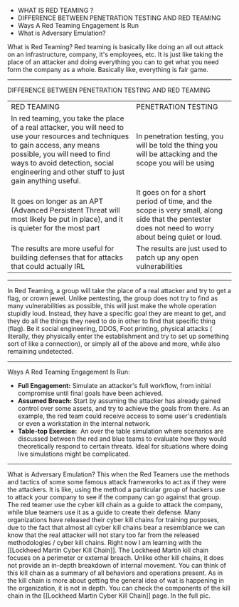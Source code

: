 - WHAT IS RED TEAMING ?
- DIFFERENCE BETWEEN PENETRATION TESTING AND RED TEAMING
- Ways A Red Teaming Engagement Is Run
- What is Adversary Emulation?


What is Red Teaming?
	Red teaming is basically like doing an all out attack on an infrastructure, company, it's employees, etc.
	It is just like taking the place of an attacker and doing everything you can to get what you need form the company as a whole.
	Basically like, everything is fair game.

--------------------------------------

DIFFERENCE BETWEEN PENETRATION TESTING AND RED TEAMING

|   |   |
|---|---|
| RED TEAMING | PENETRATION TESTING |
|In red teaming, you take the place of a real attacker, you will need to use your resources and techniques to gain access, any means possible, you will need to find ways to avoid detection, social engineering and other stuff to just gain anything useful.  | In penetration testing, you will be told the thing you will be attacking and the scope you will be using |
|It goes on longer as an APT (Advanced Persistent Threat will most likely be put in place), and it is quieter for the most part | It goes on for a short period of time, and the scope is very small, along side that the pentester does not need to worry about being quiet or loud.|
|The results are more useful for building defenses that for attacks that could actually IRL| The results are just used to patch up any open vulnerabilities|

------------------------

In Red Teaming, a group will take the place of a real attacker and try to get a flag, or crown jewel.
Unlike pentesting, the group does not try to find as many vulnerabilities as possible, this will just make the whole operation stupidly loud.
Instead, they have a specific goal they are meant to get, and they do all the things they need to do in other to find that specific thing (flag).
Be it social engineering, DDOS, Foot printing, physical attacks ( literally, they physically enter the establishment and try to set up something sort of like a connection), or simply all of the above and more, while also remaining undetected.

------------------

Ways A Red Teaming Engagement Is Run:
- **Full Engagement:** Simulate an attacker's full workflow, from initial compromise until final goals have been achieved.
- **Assumed Breach:** Start by assuming the attacker has already gained control over some assets, and try to achieve the goals from there. As an example, the red team could receive access to some user's credentials or even a workstation in the internal network.
- **Table-top Exercise:**  An over the table simulation where scenarios are discussed between the red and blue teams to evaluate how they would theoretically respond to certain threats. Ideal for situations where doing live simulations might be complicated.
---------------------
What is Adversary Emulation?
	This when the Red Teamers use the methods and tactics of some some famous attack frameworks to act as if they were the attackers. 
	It is like, using the method a particular group of hackers use to attack your company to see if the company can go against that group.
	The red teamer use the cyber kill chain as a guide to attack the company, while blue teamers use it as a guide to create their defense.
	Many organizations have released their cyber kill chains for training purposes, due to the fact that almost all cyber kill chains bear a resemblance we can know that the real attacker will not stary too far from the released methodologies / cyber kill chains.
	Right now I am learning with the [[Lockheed Martin Cyber Kill Chain]].
	The Lockheed Martin kill chain focuses on a perimeter or external breach. Unlike other kill chains, it does not provide an in-depth breakdown of internal movement. You can think of this kill chain as a summary of all behaviors and operations present.
	As in the kill chain is more about getting the general idea of wat is happening in the organization, it is not in depth.
	You can check the components of the kill chain in the [[Lockheed Martin Cyber Kill Chain]] page. In the full pic.

